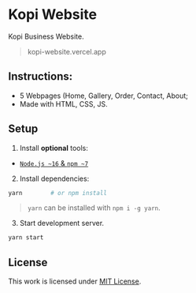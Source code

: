 # Kopi Website

Kopi Business Website.

> kopi-website.vercel.app

## Instructions:

- 5 Webpages (Home, Gallery, Order, Contact, About;
- Made with HTML, CSS, JS.

## Setup

1. Install **optional** tools:

- [`Node.js ~16` & `npm ~7`](https://nodejs.org)

2. Install dependencies:

```sh
yarn        # or npm install
```

> `yarn` can be installed with `npm i -g yarn`.

3. Start development server.

```sh
yarn start
```

## License

This work is licensed under [MIT License](./LICENSE).
